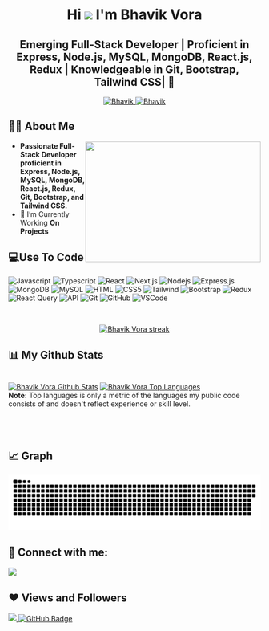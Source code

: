 
<h1 align="center">Hi <img src="https://raw.githubusercontent.com/MartinHeinz/MartinHeinz/master/wave.gif" width="30px"> I'm <b>Bhavik Vora</b></h1>
<h2 align="center"><b>Emerging Full-Stack Developer | Proficient in Express, Node.js, MySQL, MongoDB, React.js, Redux | Knowledgeable in Git, Bootstrap, Tailwind CSS| 🚀</b></h2> 
 

<p align="center">
    
 <a href="https://www.linkedin.com/in/vorabhavik/" target="_blank">
  <img src="https://img.shields.io/badge/LinkedIn-0077B5?style=for-the-badge&logo=linkedin&logoColor=white" alt="Bhavik"/>
 </a>
 <a href="https://github.com/Bhavik-Vora/" target="_blank">
  <img src="https://img.shields.io/badge/GitHub-181717?style=for-the-badge&logo=github&logoColor=white" alt="Bhavik" />
 </a>
</p>

   

<!-- <img align="right" alt="Coding" width="400" src="bn.gif"> -->

## 🙋‍♂️ About Me
<a><img align="right" src="MyLCGoldBedge.gif" width="350" height="240" /></a>
-  <b> Passionate Full-Stack Developer proficient in Express, Node.js, MySQL, MongoDB, React.js, Redux, Git, Bootstrap, and Tailwind CSS.</b>
- 📘 I’m Currently Working **On Projects**
  <!-- - 📘 I’m Currently learning **𝐌𝐄𝐑𝐍 𝐒𝐭𝐚𝐜𝐤 𝐃𝐞𝐯𝐞𝐥𝐨𝐩𝐞𝐦𝐞𝐧𝐭** -->
## 💻Use To Code

![Javascript](https://img.shields.io/badge/Javascript-F0DB4F?style=for-the-badge&labelColor=black&logo=javascript&logoColor=F0DB4F)
![Typescript](https://img.shields.io/badge/Typescript-007acc?style=for-the-badge&labelColor=black&logo=typescript&logoColor=007acc)
![React](https://img.shields.io/badge/-React-61DBFB?style=for-the-badge&labelColor=black&logo=react&logoColor=61DBFB)
![Next.js](https://img.shields.io/badge/next.js-000000?style=for-the-badge&logo=nextdotjs&logoColor=white)
![Nodejs](https://img.shields.io/badge/Nodejs-3C873A?style=for-the-badge&labelColor=black&logo=node.js&logoColor=3C873A)
![Express.js](https://img.shields.io/badge/Express.js-000000?style=for-the-badge&logo=express&logoColor=white)
![MongoDB](https://img.shields.io/badge/MongoDB-4EA94B?style=for-the-badge&logo=mongodb&logoColor=white)
![MySQL](https://img.shields.io/badge/MySQL-lightgrey?logo=mysql&style=for-the-badge&logoColor=white&labelColor=blue)
![HTML](https://img.shields.io/badge/HTML5-E34F26?style=for-the-badge&logo=html5&logoColor=white)
![CSS5](https://img.shields.io/badge/CSS5-1572B6?style=for-the-badge&logo=css3&logoColor=white)
![Tailwind](https://img.shields.io/badge/Tailwind_CSS-092749?style=for-the-badge&logo=tailwindcss&logoColor=06B6D4&labelColor=000000)
![Bootstrap](https://img.shields.io/badge/Bootstrap-563D7C?style=for-the-badge&logo=bootstrap&logoColor=white)
![Redux](https://img.shields.io/badge/Redux-593D88?style=for-the-badge&logo=redux&logoColor=white)
![React Query](https://img.shields.io/badge/-React_Query-FF4154?style=for-the-badge&logo=react%20query&logoColor=white)
![API](https://img.shields.io/badge/API-008000?style=for-the-badge)
![Git](https://img.shields.io/badge/Git-F05032?style=for-the-badge&logo=git&logoColor=white)
![GitHub](https://img.shields.io/badge/GitHub-181717?style=for-the-badge&logo=github&logoColor=white)
![VSCode](https://img.shields.io/badge/Visual_Studio-0078d7?style=for-the-badge&logo=visual%20studio&logoColor=white)

<br>
<p align="center">
    <a href="https://github.com/Bhavik-Vora">
        <img title="🔥 Get streak stats for your profile at git.io/streak-stats" alt="Bhavik Vora streak" src="https://github-readme-streak-stats.herokuapp.com/?user=Bhavik-Vora&theme=black-ice&hide_border=true&stroke=0000&background=060A0CD0"/>
    </a>
</p>
 
## 📊 My Github Stats

   <br/>
<a href="https://github.com/Bhavik-Vora/github-readme-stats"><img alt="Bhavik Vora Github Stats" src="https://github-readme-stats.vercel.app/api?username=Bhavik-Vora&show_icons=true&count_private=true&theme=react&hide_border=true&bg_color=0D1117" /></a>
  <a href="https://github.com/Bhavik-Vora/github-readme-stats"><img alt="Bhavik Vora Top Languages" src="https://github-readme-stats.vercel.app/api/top-langs/?username=Bhavik-Vora&langs_count=8&count_private=true&layout=compact&theme=react&hide_border=true&bg_color=0D1117" /></a>
  <br/>
  <b>Note:</b> Top languages is only a metric of the languages my public code consists of and doesn't reflect experience or skill level.

<br/>
<br/>



<br/>
<br/>

## 📈 Graph
<p align="center">
   <img src="https://github.com/killshotxd/svgIcons/blob/main/github-contribution-grid-snake.svg" alt="snake">
</p>



## 📧 Connect with me:
<p align="left">

<a href = "https://www.linkedin.com/in/vorabhavik/" target="_main"><img src="https://img.icons8.com/fluent/48/000000/linkedin.png"/></a>
</p>

## ❤ Views and Followers
<a href="https://github.com/Bhavik-Vora/github-profile-views-counter">
    <img src="https://komarev.com/ghpvc/?username=Bhavik-Vora">
</a>
<a href="https://github.com/Bhavik-Vora?tab=followers"><img src="https://img.shields.io/github/followers/Bhavik-Vora?label=Followers&style=social" alt="GitHub Badge"></a>
